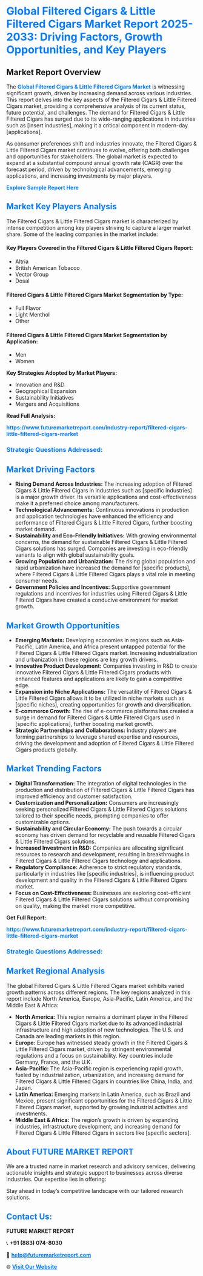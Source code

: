 <h1 style="color: #007BFF;">Global Filtered Cigars & Little Filtered Cigars Market Report 2025-2033: Driving Factors, Growth Opportunities, and Key Players</h1>

<section id="overview">
<h2>Market Report Overview</h2>
<p>The <a href="https://www.futuremarketreport.com/industry-report/filtered-cigars-little-filtered-cigars-market" style="color: #007BFF; text-decoration: none;"><strong>Global Filtered Cigars & Little Filtered Cigars Market</strong></a> is witnessing significant growth, driven by increasing demand across various industries. This report delves into the key aspects of the Filtered Cigars & Little Filtered Cigars market, providing a comprehensive analysis of its current status, future potential, and challenges. The demand for Filtered Cigars & Little Filtered Cigars has surged due to its wide-ranging applications in industries such as [insert industries], making it a critical component in modern-day [applications].</p>
<p>As consumer preferences shift and industries innovate, the Filtered Cigars & Little Filtered Cigars market continues to evolve, offering both challenges and opportunities for stakeholders. The global market is expected to expand at a substantial compound annual growth rate (CAGR) over the forecast period, driven by technological advancements, emerging applications, and increasing investments by major players.</p>
</section>

<section id="overview">
<p><a href="https://www.futuremarketreport.com/request-sample/reportId=104409" style="color: #007BFF; text-decoration: none;"><strong>Explore Sample Report Here</strong></a></p>
</section>

<section id="key-players">
<h2 style="color: #007BFF;">Market Key Players Analysis</h2>
<p>The Filtered Cigars & Little Filtered Cigars market is characterized by intense competition among key players striving to capture a larger market share. Some of the leading companies in the market include:</p>
<h4>Key Players Covered in the Filtered Cigars & Little Filtered Cigars Report:</h4>
<ul><li>Altria</li><li>British American Tobacco</li><li>Vector Group</li><li>Dosal</li></ul>
<h4>Filtered Cigars & Little Filtered Cigars Market Segmentation by Type:</h4>
<ul><li>Full Flavor</li><li>Light Menthol</li><li>Other</li></ul>

<h4>Filtered Cigars & Little Filtered Cigars Market Segmentation by Application:</h4>
<ul><li>Men</li><li>Women</li></ul>
<p><strong>Key Strategies Adopted by Market Players:</strong></p>
<ul>
<li>Innovation and R&D</li>
<li>Geographical Expansion</li>
<li>Sustainability Initiatives</li>
<li>Mergers and Acquisitions</li>
</ul>
</section>

<section>
<p><strong>Read Full Analysis: </strong></p><a href="https://www.futuremarketreport.com/industry-report/filtered-cigars-little-filtered-cigars-market" style="color: #007BFF; text-decoration: none;"><strong>https://www.futuremarketreport.com/industry-report/filtered-cigars-little-filtered-cigars-market</strong></a>
<h3 style="color: #007BFF;">Strategic Questions Addressed:</h3>
</section>

<section id="driving-factors">
<h2 style="color: #007BFF;">Market Driving Factors</h2>
<ul>
<li><strong>Rising Demand Across Industries:</strong> The increasing adoption of Filtered Cigars & Little Filtered Cigars in industries such as [specific industries] is a major growth driver. Its versatile applications and cost-effectiveness make it a preferred choice among manufacturers.</li>
<li><strong>Technological Advancements:</strong> Continuous innovations in production and application technologies have enhanced the efficiency and performance of Filtered Cigars & Little Filtered Cigars, further boosting market demand.</li>
<li><strong>Sustainability and Eco-Friendly Initiatives:</strong> With growing environmental concerns, the demand for sustainable Filtered Cigars & Little Filtered Cigars solutions has surged. Companies are investing in eco-friendly variants to align with global sustainability goals.</li>
<li><strong>Growing Population and Urbanization:</strong> The rising global population and rapid urbanization have increased the demand for [specific products], where Filtered Cigars & Little Filtered Cigars plays a vital role in meeting consumer needs.</li>
<li><strong>Government Policies and Incentives:</strong> Supportive government regulations and incentives for industries using Filtered Cigars & Little Filtered Cigars have created a conducive environment for market growth.</li>
</ul>
</section>

<section id="growth-opportunities">
<h2 style="color: #007BFF;">Market Growth Opportunities</h2>
<ul>
<li><strong>Emerging Markets:</strong> Developing economies in regions such as Asia-Pacific, Latin America, and Africa present untapped potential for the Filtered Cigars & Little Filtered Cigars market. Increasing industrialization and urbanization in these regions are key growth drivers.</li>
<li><strong>Innovative Product Development:</strong> Companies investing in R&D to create innovative Filtered Cigars & Little Filtered Cigars products with enhanced features and applications are likely to gain a competitive edge.</li>
<li><strong>Expansion into Niche Applications:</strong> The versatility of Filtered Cigars & Little Filtered Cigars allows it to be utilized in niche markets such as [specific niches], creating opportunities for growth and diversification.</li>
<li><strong>E-commerce Growth:</strong> The rise of e-commerce platforms has created a surge in demand for Filtered Cigars & Little Filtered Cigars used in [specific applications], further boosting market growth.</li>
<li><strong>Strategic Partnerships and Collaborations:</strong> Industry players are forming partnerships to leverage shared expertise and resources, driving the development and adoption of Filtered Cigars & Little Filtered Cigars products globally.</li>
</ul>
</section>

<section id="trending-factors">
<h2 style="color: #007BFF;">Market Trending Factors</h2>
<ul>
<li><strong>Digital Transformation:</strong> The integration of digital technologies in the production and distribution of Filtered Cigars & Little Filtered Cigars has improved efficiency and customer satisfaction.</li>
<li><strong>Customization and Personalization:</strong> Consumers are increasingly seeking personalized Filtered Cigars & Little Filtered Cigars solutions tailored to their specific needs, prompting companies to offer customizable options.</li>
<li><strong>Sustainability and Circular Economy:</strong> The push towards a circular economy has driven demand for recyclable and reusable Filtered Cigars & Little Filtered Cigars solutions.</li>
<li><strong>Increased Investment in R&D:</strong> Companies are allocating significant resources to research and development, resulting in breakthroughs in Filtered Cigars & Little Filtered Cigars technology and applications.</li>
<li><strong>Regulatory Compliance:</strong> Adherence to strict regulatory standards, particularly in industries like [specific industries], is influencing product development and quality in the Filtered Cigars & Little Filtered Cigars market.</li>
<li><strong>Focus on Cost-Effectiveness:</strong> Businesses are exploring cost-efficient Filtered Cigars & Little Filtered Cigars solutions without compromising on quality, making the market more competitive.</li>
</ul>
</section>

<section>
<p><strong>Get Full Report: </strong></p><a href="https://www.futuremarketreport.com/industry-report/filtered-cigars-little-filtered-cigars-market" style="color: #007BFF; text-decoration: none;"><strong>https://www.futuremarketreport.com/industry-report/filtered-cigars-little-filtered-cigars-market</strong></a>
<h3 style="color: #007BFF;">Strategic Questions Addressed:</h3>
</section>


<section id="regional-analysis">
<h2 style="color: #007BFF;">Market Regional Analysis</h2>
<p>The global Filtered Cigars & Little Filtered Cigars market exhibits varied growth patterns across different regions. The key regions analyzed in this report include North America, Europe, Asia-Pacific, Latin America, and the Middle East & Africa:</p>
<ul>
<li><strong>North America:</strong> This region remains a dominant player in the Filtered Cigars & Little Filtered Cigars market due to its advanced industrial infrastructure and high adoption of new technologies. The U.S. and Canada are leading markets in this region.</li>
<li><strong>Europe:</strong> Europe has witnessed steady growth in the Filtered Cigars & Little Filtered Cigars market, driven by stringent environmental regulations and a focus on sustainability. Key countries include Germany, France, and the U.K.</li>
<li><strong>Asia-Pacific:</strong> The Asia-Pacific region is experiencing rapid growth, fueled by industrialization, urbanization, and increasing demand for Filtered Cigars & Little Filtered Cigars in countries like China, India, and Japan.</li>
<li><strong>Latin America:</strong> Emerging markets in Latin America, such as Brazil and Mexico, present significant opportunities for the Filtered Cigars & Little Filtered Cigars market, supported by growing industrial activities and investments.</li>
<li><strong>Middle East & Africa:</strong> The region’s growth is driven by expanding industries, infrastructure development, and increasing demand for Filtered Cigars & Little Filtered Cigars in sectors like [specific sectors].</li>
</ul>
</section>

<footer>
<h2 style="color: #007BFF;">About FUTURE MARKET REPORT</h2>
<p>We are a trusted name in market research and advisory services, delivering actionable insights and strategic support to businesses across diverse industries. Our expertise lies in offering:</p>

<p>Stay ahead in today’s competitive landscape with our tailored research solutions.</p>

<h2 style="color: #007BFF;">Contact Us:</h2>
<p><strong>FUTURE MARKET REPORT</strong></p>
<p>📞 <strong>+91 (883) 074-8030</strong></p>
<p>📧 <strong><a href="mailto:help@futuremarketreport.com" style="color: #007BFF;">help@futuremarketreport.com</a></strong></p>
<p>🌐 <strong><a href="https://www.futuremarketreport.com/" style="color: #007BFF;">Visit Our Website</a></strong></p>
</footer>